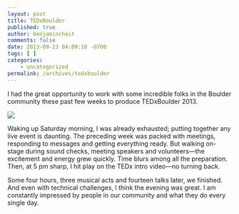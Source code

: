```yaml
---
layout: post
title: TEDxBoulder
published: true
author: benjaminchait
comments: false
date: 2013-09-23 04:09:10 -0700
tags: [ ]
categories:
    - uncategorized
permalink: /archives/tedxboulder
---
```

I had the great opportunity to work with some incredible folks in the Boulder community these past few weeks to produce TEDxBoulder 2013.

![][1]

Waking up Saturday morning, I was already exhausted; putting together any live event is daunting. The preceding week was packed with meetings, responding to messages and getting everything ready. But walking on-stage during sound checks, meeting speakers and volunteers—the excitement and energy grew quickly. Time blurs among all the preparation. Then, at 5 pm sharp, I hit play on the TEDx intro video—no turning back.

Some four hours, three musical acts and fourteen talks later, we finished. And even with technical challenges, I think the evening was great. I am constantly impressed by people in our community and what they do every single day.

[1]: /wp-content/uploads/media/img/2013/09/tedxboulder/IMG_8497.jpg